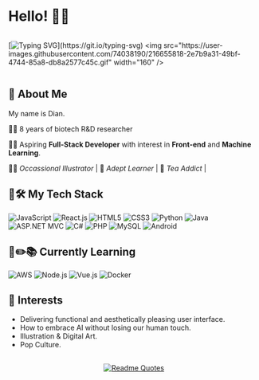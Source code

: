 # Hello! 👋🐋

<div style="display: flex; justify-content: center;">

[![Typing SVG](https://readme-typing-svg.demolab.com?font=Console&size=25&pause=1000&center=true&vCenter=true&random=false&lines=Welcome+to+My+GitHub!)](https://git.io/typing-svg)
<img src="https://user-images.githubusercontent.com/74038190/216655818-2e7b9a31-49bf-4744-85a8-db8a2577c45c.gif" width="160" />

</div>

## 🐋 About Me

My name is Dian.

:woman_scientist: 8 years of biotech R&D researcher

:woman_technologist: Aspiring **Full-Stack Developer** with interest in **Front-end** and **Machine Learning**.

:woman_artist: _Occassional Illustrator_ | :memo: _Adept Learner_ | :tea: _Tea Addict_ | 

## 🐋🛠️ My Tech Stack

![JavaScript](https://img.shields.io/badge/-javascript-f7df1e?style=for-the-badge&logo=javascript&logoColor=000000)
![React.js](https://img.shields.io/badge/react.js-23282c?style=for-the-badge&logo=react)
![HTML5](https://img.shields.io/badge/-html5-e34F26?style=for-the-badge&logo=html5&logoColor=ffffff)
![CSS3](https://img.shields.io/badge/-css3-1572b6?style=for-the-badge&logo=css3)
![Python](https://img.shields.io/badge/python-3776ab?style=for-the-badge&logo=python&logoColor=ffffff)
![Java](https://img.shields.io/badge/-java-f7df1e?style=for-the-badge&logo=javascript&logoColor=000000)
![ASP.NET MVC](https://img.shields.io/badge/asp.net%20mvc-512bd4?style=for-the-badge&logo=dotnet&logoColor=ffffff)
![C#](https://img.shields.io/badge/c%23-00599c?style=for-the-badge&logo=c%2B%2B&logoColor=ffffff)
![PHP](https://img.shields.io/badge/php-18181e?style=for-the-badge&logo=php)
![MySQL](https://img.shields.io/badge/mysql-4479a1?style=for-the-badge&logo=mysql&logoColor=ffffff)
![Android](https://img.shields.io/badge/android-073042?style=for-the-badge&logo=android)

## 🐋✏️📚 Currently Learning

![AWS](https://img.shields.io/badge/aws-232f3e?style=for-the-badge&logo=amazonwebservices&logoColor=ff9900)
![Node.js](https://img.shields.io/badge/node.js-6cc24a?style=for-the-badge&logo=nodedotjs&logoColor=215732)
![Vue.js](https://img.shields.io/badge/-vue.js-23282C?style=for-the-badge&logo=vuedotjs)
![Docker](https://img.shields.io/badge/docker-2496ed?style=for-the-badge&logo=docker&logoColor=ffffff)

## 🐋 Interests

- Delivering functional and aesthetically pleasing user interface.
- How to embrace AI without losing our human touch.
- Illustration & Digital Art.
- Pop Culture.

## <!-- @TODO: add git status in the future-->

<div align="center">

[![Readme Quotes](https://quotes-github-readme.vercel.app/api?type=horizontal&theme=catppuccin)](https://github.com/piyushsuthar/github-readme-quotes)

</div>
